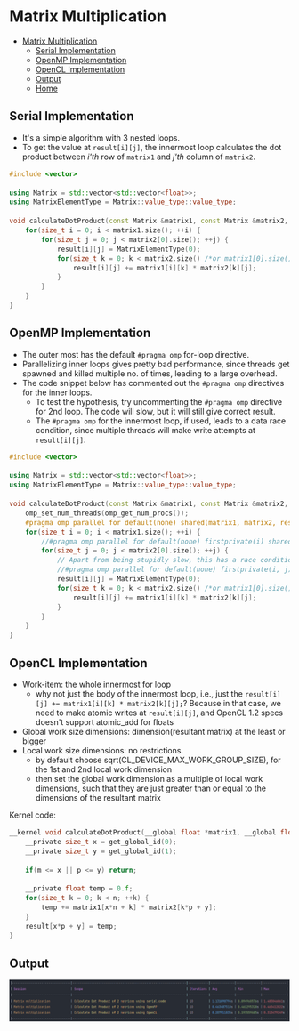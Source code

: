 # Matrix Multiplication

- [Matrix Multiplication](#matrix-multiplication)
  - [Serial Implementation](#serial-implementation)
  - [OpenMP Implementation](#openmp-implementation)
  - [OpenCL Implementation](#opencl-implementation)
  - [Output](#output)
  - [Home](../README.md#serialvsparallel)

## Serial Implementation

- It's a simple algorithm with 3 nested loops.
- To get the value at `result[i][j]`, the innermost loop calculates the dot product between *i'th* row of `matrix1` and *j'th* column of `matrix2`.

```cpp
#include <vector>

using Matrix = std::vector<std::vector<float>>;
using MatrixElementType = Matrix::value_type::value_type;

void calculateDotProduct(const Matrix &matrix1, const Matrix &matrix2, Matrix &result) {
    for(size_t i = 0; i < matrix1.size(); ++i) {
        for(size_t j = 0; j < matrix2[0].size(); ++j) {
            result[i][j] = MatrixElementType(0);
            for(size_t k = 0; k < matrix2.size() /*or matrix1[0].size() */; ++k) {
                result[i][j] += matrix1[i][k] * matrix2[k][j];
            }
        }
    }
}
```

## OpenMP Implementation

- The outer most has the default `#pragma omp` for-loop directive.
- Parallelizing inner loops gives pretty bad performance, since threads get spawned and killed multiple no. of times, leading to a large overhead.
- The code snippet below has commented out the `#pragma omp` directives for the inner loops.
  - To test the hypothesis, try uncommenting the `#pragma omp` directive for 2nd loop. The code will slow, but it will still give correct result.
  - The `#pragma omp` for the innermost loop, if used, leads to a data race condition, since multiple threads will make write attempts at `result[i][j]`.

```cpp
#include <vector>

using Matrix = std::vector<std::vector<float>>;
using MatrixElementType = Matrix::value_type::value_type;

void calculateDotProduct(const Matrix &matrix1, const Matrix &matrix2, Matrix &result) {
    omp_set_num_threads(omp_get_num_procs());
    #pragma omp parallel for default(none) shared(matrix1, matrix2, result)
    for(size_t i = 0; i < matrix1.size(); ++i) {
        //#pragma omp parallel for default(none) firstprivate(i) shared(matrix1, matrix2, result)
        for(size_t j = 0; j < matrix2[0].size(); ++j) {
            // Apart from being stupidly slow, this has a race condition
            //#pragma omp parallel for default(none) firstprivate(i, j) shared(matrix1, matrix2, result)
            result[i][j] = MatrixElementType(0);
            for(size_t k = 0; k < matrix2.size() /*or matrix1[0].size() */; ++k) {
                result[i][j] += matrix1[i][k] * matrix2[k][j];
            }
        }
    }
}
```

## OpenCL Implementation

- Work-item: the whole innermost for loop
  - why not just the body of the innermost loop, i.e., just the `result[i][j] += matrix1[i][k] * matrix2[k][j];`? Because in that case, we need to make atomic writes at `result[i][j]`, and OpenCL 1.2 specs doesn't support atomic_add for floats 
- Global work size dimensions: dimension(resultant matrix) at the least or bigger
- Local work size dimensions: no restrictions.
  - by default choose sqrt(CL_DEVICE_MAX_WORK_GROUP_SIZE), for the 1st and 2nd local work dimension
  - then set the global work dimension as a multiple of local work dimensions, such that they are just greater than or equal to the dimensions of the resultant matrix

Kernel code:

```c
__kernel void calculateDotProduct(__global float *matrix1, __global float *matrix2, __global float *result, __const size_t m, __const size_t n, __const size_t p) {
    __private size_t x = get_global_id(0);
    __private size_t y = get_global_id(1);

    if(m <= x || p <= y) return;

    __private float temp = 0.f;
    for(size_t k = 0; k < n; ++k) {
        temp += matrix1[x*n + k] * matrix2[k*p + y];
    }
    result[x*p + y] = temp;
}
```

## Output

![result](mm.png)
